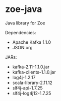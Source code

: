 # zoe-java
Java library for Zoe

Dependencies:
- Apache Kafka 1.1.0
- JSON.org

JARs:
- kafka-2.11-1.1.0.jar
- kafka-clients-1.1.0.jar
- log4j-1.2.17    
- scala-library-2.11.12
- slf4j-api-1.7.25
- slf4j-log4j12-1.7.25

